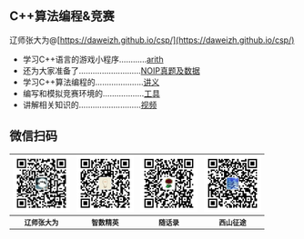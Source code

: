 ## C++算法编程&竞赛

辽师张大为@[https://daweizh.github.io/csp/](https://daweizh.github.io/csp/)

- 学习C++语言的游戏小程序............<a href='game/arith.rar' target='_blank'>arith</a>
- 还为大家准备了...........................<a href='race/' target='_blank'>NOIP真题及数据</a>
- 学习C++算法编程的.....................<a href='handout/' target='_blank'>讲义</a>
- 编写和模拟竞赛环境的..................<a href='tool/' target='_blank'>工具</a>
- 讲解相关知识的...........................<a href='video/' target='_blank'>视频</a>

## 微信扫码

<table style="font-size:12px;"><tr>
    <td><img src="handout/lesson00/images/zdw.jpg" width="100"></td>
    <td><img src="handout/lesson00/images/idea.jpg" width="100"></td>
    <td><img src="handout/lesson00/images/shl.jpg" width="100"></td>
    <td><img src="handout/lesson00/images/xszt.jpg" width="100"></td>
</tr><tr><th>辽师张大为</th><th>智数精英</th><th>随话录</th><th>西山征途</th></tr>
</table>




